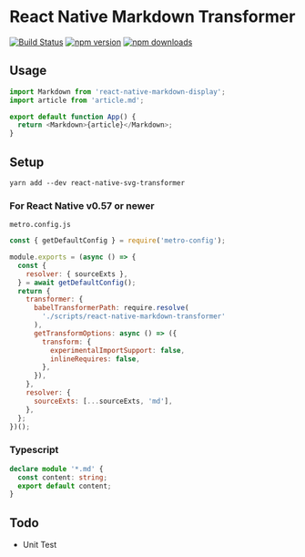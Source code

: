 # React Native Markdown Transformer

[![Build Status](https://travis-ci.org/roadmanfong/react-native-markdown-transformer.svg?branch=master)](https://travis-ci.org/roadmanfong/react-native-markdown-transformer) [![npm version](https://img.shields.io/npm/v/react-native-markdown-transformer.svg?style=flat-square)](https://www.npmjs.com/package/react-native-markdown-transformer) [![npm downloads](https://img.shields.io/npm/dm/react-native-markdown-transformer.svg?style=flat-square)](https://www.npmjs.com/package/react-native-markdown-transformer)

## Usage

```js
import Markdown from 'react-native-markdown-display';
import article from 'article.md';

export default function App() {
  return <Markdown>{article}</Markdown>;
}
```

## Setup

```shell
yarn add --dev react-native-svg-transformer
```

### For React Native v0.57 or newer

`metro.config.js`

```js
const { getDefaultConfig } = require('metro-config');

module.exports = (async () => {
  const {
    resolver: { sourceExts },
  } = await getDefaultConfig();
  return {
    transformer: {
      babelTransformerPath: require.resolve(
        './scripts/react-native-markdown-transformer'
      ),
      getTransformOptions: async () => ({
        transform: {
          experimentalImportSupport: false,
          inlineRequires: false,
        },
      }),
    },
    resolver: {
      sourceExts: [...sourceExts, 'md'],
    },
  };
})();
```

### Typescript

```ts
declare module '*.md' {
  const content: string;
  export default content;
}
```

## Todo

* Unit Test